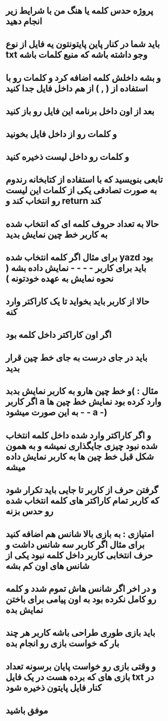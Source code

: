 #  پروژه حدس کلمه یا هنگ من با شرایط زیر انجام دهید

# باید شما در کنار پاین پایتونتون یه فایل از نوع txt وجو داشته باشه که منبع کلمات باشه
# و بشه داخلش کلمه اضافه کرد و کلمات رو با استفاده از ( , ) از هم داخل فایل جدا کنید 
# بعد از اون داخل برنامه این فایل رو باز کنید
# و کلمات رو از داخل فایل بخونید
# و کلمات رو داخل لیست ذخیره کنید  
# تابعی بنویسید که  با استفاده از کتابخانه رندوم به صورت تصادفی یکی از کلمات این لیست رو انتخاب کند و return  کند  
# حالا به تعداد حروف کلمه ای که انتخاب شده به کاربر خط چین نمایش بدید
# برای مثال اگر کلمه انتخاب شده yazd بود باید برای کاربر - - - - نمایش داده بشه ( نحوه نمایش به عهده خودتونه ) 
# حالا از کاربر باید بخواید تا یک کاراکتر وارد کنه 
# اگر اون کاراکتر داخل کلمه بود
# باید در جای درست به جای خط چین قرار بدید 
# و خط چین هارو به کاربر نمایش بدبد( مثال : اگر کاربر a وارد کرده بود نمایش خط چین ها به این صورت میشود - - a -) 
# و اگر کاراکتر وارد شده داخل کلمه انتخاب شده نبود چیزی جایگذاری نمیشه و به همون شکل قبل خط چین ها به کاربر نمایش داده میشه  
# گرفتن حرف از کاربر تا جایی باید تکرار شود که کاربر تمام کاراکتر های کلمه انتخاب شده رو حدس بزنه  

# امتیازی : به بازی بالا شانس  هم اضافه کنید برای مثال اگر کاربر سه شانس داشت و حرف انتخابی کاربر داخل کلمه نبود یکی از شانس های اون کم بشه 
# و در اخر اگر شانس هاش تموم شدد و کلمه رو کامل نکرده بود به اون پیامی برای باختن نمایش بده  
# باید بازی طوری طراحی باشه کاربر هر چند بار که خواست بازی رو انجام بده 
# و وقتی بازی رو خواست پایان برسونه تعداد بازی های که برده هست در یک فایل txt در کنار فایل پایتون ذخیره شود  

# موفق باشید
